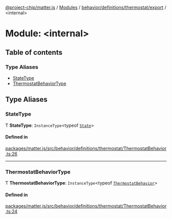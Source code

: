 [@project-chip/matter.js](../README.md) / [Modules](../modules.md) / [behavior/definitions/thermostat/export](behavior_definitions_thermostat_export.md) / \<internal\>

# Module: \<internal\>

## Table of contents

### Type Aliases

- [StateType](behavior_definitions_thermostat_export._internal_.md#statetype)
- [ThermostatBehaviorType](behavior_definitions_thermostat_export._internal_.md#thermostatbehaviortype)

## Type Aliases

### StateType

Ƭ **StateType**: `InstanceType`\<typeof [`State`](../classes/behavior_definitions_thermostat_export.ThermostatServer.md#state-1)\>

#### Defined in

[packages/matter.js/src/behavior/definitions/thermostat/ThermostatBehavior.ts:26](https://github.com/project-chip/matter.js/blob/2d9f2165d2672864fda3496a6d0d5f93597f82c6/packages/matter.js/src/behavior/definitions/thermostat/ThermostatBehavior.ts#L26)

___

### ThermostatBehaviorType

Ƭ **ThermostatBehaviorType**: `InstanceType`\<typeof [`ThermostatBehavior`](behavior_definitions_thermostat_export.md#thermostatbehavior)\>

#### Defined in

[packages/matter.js/src/behavior/definitions/thermostat/ThermostatBehavior.ts:24](https://github.com/project-chip/matter.js/blob/2d9f2165d2672864fda3496a6d0d5f93597f82c6/packages/matter.js/src/behavior/definitions/thermostat/ThermostatBehavior.ts#L24)
